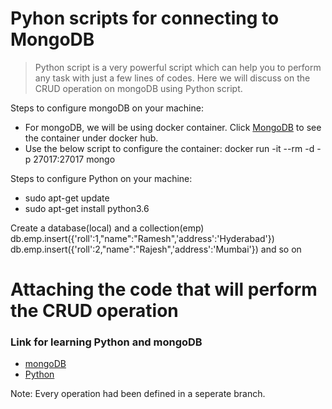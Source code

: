 # Pyhon scripts for connecting to MongoDB

>Python script is a very powerful script which can help you to perform any task with just a few lines of codes.
>Here we will discuss on the CRUD operation on mongoDB using Python script.

Steps to configure mongoDB on your machine:
- For mongoDB, we will be using docker container. Click [MongoDB](https://hub.docker.com/_/mongo) to see the container under docker hub.
- Use the below script to configure the container:
docker run -it --rm -d -p 27017:27017 mongo

Steps to configure Python on your machine:
- sudo apt-get update
- sudo apt-get install python3.6

Create a database(local) and a collection(emp)
db.emp.insert({'roll':1,"name":"Ramesh",'address':'Hyderabad'})
db.emp.insert({'roll':2,"name":"Rajesh",'address':'Mumbai'})
and so on

# Attaching the code that will perform the CRUD operation


### Link for learning Python and mongoDB

 - [mongoDB](https://docs.mongodb.com/manual/introduction/)
 - [Python](https://docs.python.org/3.6/tutorial/index.html)
  
 Note: Every operation had been defined in a seperate branch.
